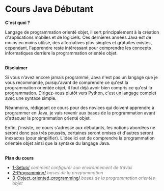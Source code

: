 # **Cours Java Débutant**

**C'est quoi ?**

Langage de programmation orienté objet, il sert principalement à la création d'applications mobiles et de logiciels. Ces dernières années Java est de moins en moins utilisé, des alternatives plus simples et gratuites existes, cependant, l'apprendre reste intéressant pour comprendre les concepts informatiques derrière la programmation orientée objet.
<br><br>


**Disclaimer**

Si vous n'avez encore jamais programmé, Java n'est pas un langage que je vous recommande, puisqu'avant de comprendre ce qu'est la programmation orientée objet, il faut déjà avoir bien compris ce qu'est la programmation. Dirigez-vous plutôt vers Python, c'est un langage complet avec une syntaxe simple.

Néanmoins, rédigeant ce cours pour des novices qui doivent apprendre à programmer en Java, je vais revenir aux bases de la programmation avant d'attaquer la programmation orienté objet.

Enfin, j'insiste, ce cours s'adresse aux débutants, les notions abordées ne seront donc pas très poussés, certaines seront omises et d'autres seront inexactes (pour simplifier). L'idée ici est de comprendre la programmation orientée objet ainsi que la syntaxe du langage Java.
<br><br>


**Plan du cours**

* [1-Setup/](https://github.com/ThomasPDM/java-beginner-course/tree/master/1-Setup) *<span style="color:gray">comment configurer son environnement de travail</span>*
* [2-Programming/](https://github.com/ThomasPDM/java-beginner-course/tree/master/2-Programming) *<span style="color:gray">bases de la programmation</span>*
* [3-Object_oriented_programming/](https://github.com/ThomasPDM/java-beginner-course/tree/master/3-Object_oriented_programming) *<span style="color:gray">bases de la programmation orientée objet</span>*